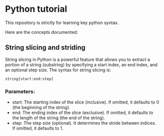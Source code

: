 # Python tutorial
This repository is strictly for learning key python syntax.

Here are the concepts documented:
## String slicing and striding
String slicing in Python is a powerful feature that allows you to extract a portion of a string (substring) by specifying a start index, an end index, and an optional step size. The syntax for string slicing is:  
```python
string[start:end:step]
```
### Parameters:
- start: The starting index of the slice (inclusive). If omitted, it defaults to 0 (the beginning of the string).
- end: The ending index of the slice (exclusive). If omitted, it defaults to the length of the string (the end of the string).
- step: The step size (optional). It determines the stride between indices. If omitted, it defaults to 1.
